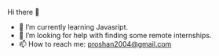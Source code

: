 Hi there 👋

- 🌱 I’m currently learning Javasript.
- 🤔 I’m looking for help with finding some remote internships.
- 📫 How to reach me: proshan2004@gmail.com
